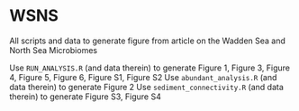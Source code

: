 # WSNS
All scripts and data to generate figure from article on the Wadden Sea and North Sea Microbiomes

Use `RUN_ANALYSIS.R` (and data therein) to generate Figure 1, Figure 3, Figure 4, Figure 5, Figure 6, Figure S1, Figure S2
Use `abundant_analysis.R` (and data therein) to generate Figure 2
Use `sediment_connectivity.R` (and data therein) to generate Figure S3, Figure S4


